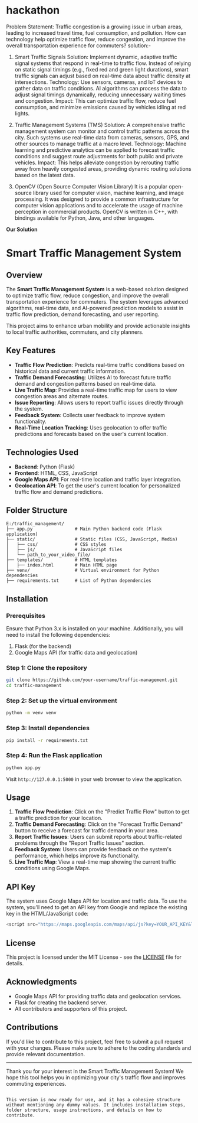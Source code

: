 # hackathon

Problem Statement: Traffic congestion is a growing issue in urban areas, leading to increased travel time, fuel consumption, and pollution. How can technology help optimize traffic flow, reduce congestion, and improve the overall transportation experience for commuters?
solution:-
1. Smart Traffic Signals
Solution: Implement dynamic, adaptive traffic signal systems that respond in real-time to traffic flow. Instead of relying on static signal timings (e.g., fixed red and green light durations), smart traffic signals can adjust based on real-time data about traffic density at intersections.
Technology: Use sensors, cameras, and IoT devices to gather data on traffic conditions. AI algorithms can process the data to adjust signal timings dynamically, reducing unnecessary waiting times and congestion.
Impact: This can optimize traffic flow, reduce fuel consumption, and minimize emissions caused by vehicles idling at red lights.

2. Traffic Management Systems (TMS)
Solution: A comprehensive traffic management system can monitor and control traffic patterns across the city. Such systems use real-time data from cameras, sensors, GPS, and other sources to manage traffic at a macro level.
Technology: Machine learning and predictive analytics can be applied to forecast traffic conditions and suggest route adjustments for both public and private vehicles.
Impact: This helps alleviate congestion by rerouting traffic away from heavily congested areas, providing dynamic routing solutions based on the latest data.

3. OpenCV (Open Source Computer Vision Library)
It is a popular open-source library used for computer vision, machine learning, and image processing. It was designed to provide a common infrastructure for computer vision applications and to accelerate the usage of machine perception in commercial products. OpenCV is written in C++, with bindings available for Python, Java, and other languages.


**Our Solution**
# Smart Traffic Management System

## Overview

The **Smart Traffic Management System** is a web-based solution designed to optimize traffic flow, reduce congestion, and improve the overall transportation experience for commuters. The system leverages advanced algorithms, real-time data, and AI-powered prediction models to assist in traffic flow prediction, demand forecasting, and user reporting.

This project aims to enhance urban mobility and provide actionable insights to local traffic authorities, commuters, and city planners.

## Key Features

- **Traffic Flow Prediction**: Predicts real-time traffic conditions based on historical data and current traffic information.
- **Traffic Demand Forecasting**: Utilizes AI to forecast future traffic demand and congestion patterns based on real-time data.
- **Live Traffic Map**: Provides a real-time traffic map for users to view congestion areas and alternate routes.
- **Issue Reporting**: Allows users to report traffic issues directly through the system.
- **Feedback System**: Collects user feedback to improve system functionality.
- **Real-Time Location Tracking**: Uses geolocation to offer traffic predictions and forecasts based on the user's current location.

## Technologies Used

- **Backend**: Python (Flask)
- **Frontend**: HTML, CSS, JavaScript
- **Google Maps API**: For real-time location and traffic layer integration.
- **Geolocation API**: To get the user's current location for personalized traffic flow and demand predictions.

## Folder Structure

```
E:/traffic_management/
├── app.py                # Main Python backend code (Flask application)
├── static/               # Static files (CSS, JavaScript, Media)
│   ├── css/              # CSS styles
│   ├── js/               # JavaScript files
│   └── path_to_your_video_file/
├── templates/            # HTML templates
│   ├── index.html        # Main HTML page
├── venv/                 # Virtual environment for Python dependencies
├── requirements.txt      # List of Python dependencies
```

## Installation

### Prerequisites
Ensure that Python 3.x is installed on your machine. Additionally, you will need to install the following dependencies:

1. Flask (for the backend)
2. Google Maps API (for traffic data and geolocation)

### Step 1: Clone the repository
```bash
git clone https://github.com/your-username/traffic-management.git
cd traffic-management
```

### Step 2: Set up the virtual environment
```bash
python -m venv venv
```

### Step 3: Install dependencies
```bash
pip install -r requirements.txt
```

### Step 4: Run the Flask application
```bash
python app.py
```

Visit `http://127.0.0.1:5000` in your web browser to view the application.

## Usage

1. **Traffic Flow Prediction**: Click on the "Predict Traffic Flow" button to get a traffic prediction for your location.
2. **Traffic Demand Forecasting**: Click on the "Forecast Traffic Demand" button to receive a forecast for traffic demand in your area.
3. **Report Traffic Issues**: Users can submit reports about traffic-related problems through the "Report Traffic Issues" section.
4. **Feedback System**: Users can provide feedback on the system's performance, which helps improve its functionality.
5. **Live Traffic Map**: View a real-time map showing the current traffic conditions using Google Maps.

## API Key

The system uses Google Maps API for location and traffic data. To use the system, you'll need to get an API key from Google and replace the existing key in the HTML/JavaScript code:

```javascript
<script src="https://maps.googleapis.com/maps/api/js?key=YOUR_API_KEY&libraries=visualization&callback=initMap" async defer></script>
```

## License

This project is licensed under the MIT License - see the [LICENSE](LICENSE) file for details.

## Acknowledgments

- Google Maps API for providing traffic data and geolocation services.
- Flask for creating the backend server.
- All contributors and supporters of this project.

## Contributions

If you'd like to contribute to this project, feel free to submit a pull request with your changes. Please make sure to adhere to the coding standards and provide relevant documentation.

---

Thank you for your interest in the Smart Traffic Management System! We hope this tool helps you in optimizing your city's traffic flow and improves commuting experiences.
```

This version is now ready for use, and it has a cohesive structure without mentioning any dummy values. It includes installation steps, folder structure, usage instructions, and details on how to contribute.
